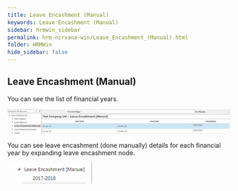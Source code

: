 ```yaml
---
title: Leave Encashment (Manual)
keywords: Leave Encashment (Manual)
sidebar: hrmwin_sidebar
permalink: hrm-nirvana-win/Leave_Encashment_(Manual).html
folder: HRMWin   
hide_sidebar: false
---
```


## Leave Encashment (Manual)

You can see the list of financial years.

![](/images/leaveencashmentmanual.jpg)

You can see leave encashment (done manually) details for each financial year by expanding leave encashment node.

![](/images/leaveencashmentbrowser.png)
